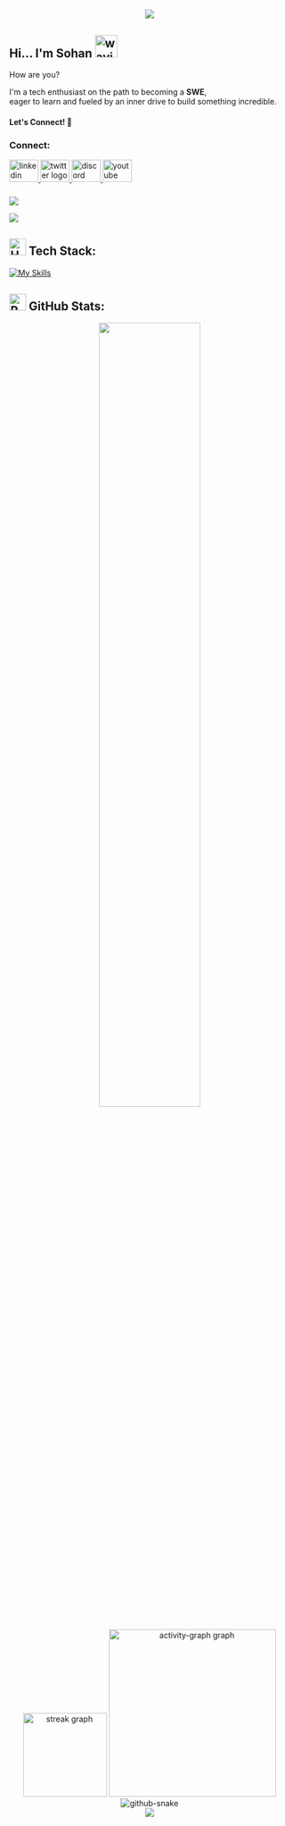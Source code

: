 <h1 align="center">
  <a href="https://git.io/typing-svg">
    <img src="https://readme-typing-svg.herokuapp.com/?lines=Welcome+to+my+Github;Software+Engineer;Full-Stack+Developer;Back-End+Developer;Front-End+Developer&center=true&size=28&color=54AEFF">
  </a>
</h1>

## Hi... I'm Sohan  <img src="https://user-images.githubusercontent.com/72663882/171687151-bb31c996-c9d2-49c8-b593-734946893b23.gif" alt="waving hand gif" aria-hidden="true" width="40" />
 
How are you? <br>

I'm a tech enthusiast on the path to becoming a **SWE**, <br>
eager to learn and fueled by an inner drive to build something incredible.
<h4>
  Let's Connect! 🤝
</h4>

<h3 align="left">Connect:</h3>
<div align="left">
  <a href="https://www.linkedin.com/in/sohansahoo" target="_blank">
    <img src="https://raw.githubusercontent.com/maurodesouza/profile-readme-generator/master/src/assets/icons/social/linkedin/default.svg" width="52" height="40" alt="linkedin logo"  />
  </a>
  <a href="https://x.com/sohansahooo" target="_blank">
    <img src="https://raw.githubusercontent.com/maurodesouza/profile-readme-generator/master/src/assets/icons/social/twitter/default.svg" width="52" height="40" alt="twitter logo"  />
  </a>
  <a href="https://discord.com/sohansahooo" target="_blank">
    <img src="https://raw.githubusercontent.com/maurodesouza/profile-readme-generator/master/src/assets/icons/social/discord/default.svg" width="52" height="40" alt="discord logo"  />
  </a>
  <img src="https://raw.githubusercontent.com/maurodesouza/profile-readme-generator/master/src/assets/icons/social/youtube/default.svg" width="52" height="40" alt="youtube logo"  />
</div>

###

![](https://quotes-github-readme.vercel.app/api?type=horizontal&theme=radical)

![](https://komarev.com/ghpvc/?username=sohansahooo)

## <img src="https://raw.githubusercontent.com/Tarikul-Islam-Anik/Animated-Fluent-Emojis/master/Emojis/Objects/Hammer%20and%20Wrench.png" alt="Hammer and Wrench" width="30" height="30" /> **Tech Stack:**

[![My Skills](https://skillicons.dev/icons?i=html,css,tailwind,js,react,vite,ts,next,expressjs,nodejs,mongodb,firebase,md,git,github,vscode,postman,postgres,flutter,go,redis,python,linux,figma,appwrite,supabase&perline=13)](#)

###

<h2 align="left"><img src="https://raw.githubusercontent.com/Tarikul-Islam-Anik/Animated-Fluent-Emojis/master/Emojis/Travel%20and%20places/Rocket.png" alt="Rocket" width="30" height="30" /> GitHub Stats:</h2>
<div align="center">
  <a href="https://github.com/sohansahooo"><img width="60%" src="https://github-readme-stats.vercel.app/api/top-langs/?username=sohansahooo&theme=dark&hide=html,css,cmake&layout=compact&langs_count=5&bg_color=101010&hide_title=true"></a> <br>
  <img src="https://streak-stats.demolab.com?user=sohansahooo&locale=en&mode=daily&theme=dracula&hide_border=false&border_radius=5&order=3" height="150" alt="streak graph"  />
  <img src="https://github-readme-activity-graph.vercel.app/graph?username=sohansahooo&radius=16&theme=react&area=true&order=5" height="300" alt="activity-graph graph"  />
</div>

<div align="center">
  <picture>
    <source media="(prefers-color-scheme: dark)" srcset="https://raw.githubusercontent.com/tobiasmeyhoefer/tobiasmeyhoefer/output/github-snake-dark.svg" />
    <source media="(prefers-color-scheme: light)" srcset="https://raw.githubusercontent.com/tobiasmeyhoefer/tobiasmeyhoefer/output/github-snake.svg" />
    <img alt="github-snake" src="https://raw.githubusercontent.com/tobiasmeyhoefer/tobiasmeyhoefer/output/github-snake.svg" />
  </picture>
</div>

<div align="center">
<img src="https://user-images.githubusercontent.com/73097560/115834477-dbab4500-a447-11eb-908a-139a6edaec5c.gif">
</div>
